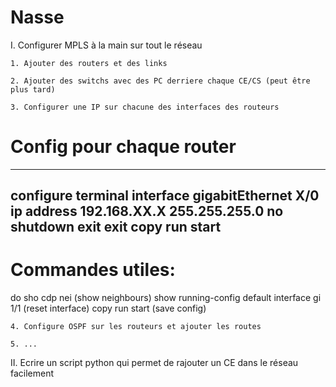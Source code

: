 # Nasse

I. Configurer MPLS à la main sur tout le réseau
	
	1. Ajouter des routers et des links

	2. Ajouter des switchs avec des PC derriere chaque CE/CS (peut être plus tard)

	3. Configurer une IP sur chacune des interfaces des routeurs

# Config pour chaque router
--------------------------------
configure terminal
interface gigabitEthernet X/0
ip address 192.168.XX.X 255.255.255.0
no shutdown
exit
exit
copy run start
--------------------------------

# Commandes utiles:

do sho cdp nei (show neighbours)
show running-config
default interface gi 1/1 (reset interface)
copy run start (save config)

	4. Configure OSPF sur les routeurs et ajouter les routes

	5. ...

II. Ecrire un script python qui permet de rajouter un CE dans le réseau facilement